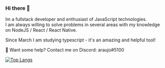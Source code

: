 ### Hi there 👋
Im a fullstack developer and enthusiast of JavaScript technologies.  
I am always willing to solve problems in several areas with my knowledge on NodeJS / React / React Native.

Since March I am studying typescript - it's an amazing and helpful tool!

💬 Want some help? Contact me on Discord: araujo#5100

[![Top Langs](https://github-readme-stats.vercel.app/api/top-langs/?username=araujooj&show_icons=true&theme=radical)](https://github.com/anuraghazra/github-readme-stats)
